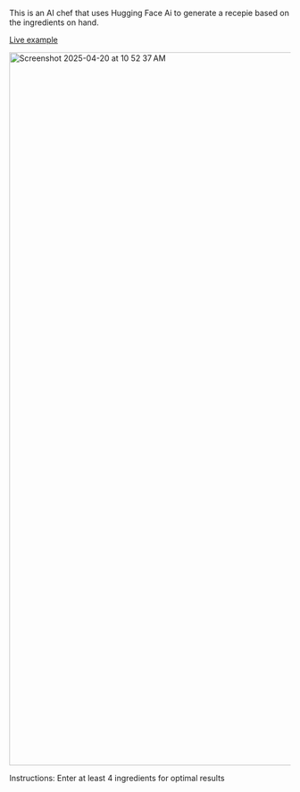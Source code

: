 This is an AI chef that uses Hugging Face Ai  to generate a recepie based on the ingredients on hand. 

[Live example](https://kaleidoscopic-macaron-c4498f.netlify.app/)

<img width="1275" alt="Screenshot 2025-04-20 at 10 52 37 AM" src="https://github.com/user-attachments/assets/1247a800-bff5-40d9-9197-422ff49c84db" />

Instructions: 
Enter at least 4 ingredients for optimal results
